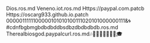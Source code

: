 Dios.ros.md
Veneno.iot.ros.md
Https://paypal.com.patcb
Https://oscarg933.github.io.patch
0000011111100000101010100111020101000000111&🌀#cdnfbgbmgbdbdbddbsdbzdbdbdbdb.ros.md
Therealbiosgod.paypalcurl.ros.md🎶📡📀🐼🎤🎼🎩🎵🎓
